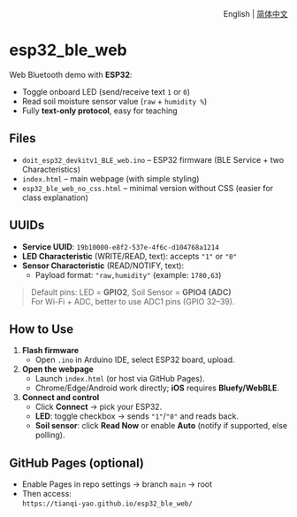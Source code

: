 <p align="right">
  English | <a href="./README.zh-CN.md">简体中文</a>
</p>

# esp32_ble_web

Web Bluetooth demo with **ESP32**:  
- Toggle onboard LED (send/receive text `1` or `0`)  
- Read soil moisture sensor value (`raw` + `humidity %`)  
- Fully **text-only protocol**, easy for teaching

## Files
- `doit_esp32_devkitv1_BLE_web.ino` – ESP32 firmware (BLE Service + two Characteristics)
- `index.html` – main webpage (with simple styling)
- `esp32_ble_web_no_css.html` – minimal version without CSS (easier for class explanation)

## UUIDs
- **Service UUID**: `19b10000-e8f2-537e-4f6c-d104768a1214`
- **LED Characteristic** (WRITE/READ, text): accepts `"1"` or `"0"`
- **Sensor Characteristic** (READ/NOTIFY, text):  
  - Payload format: `"raw,humidity"` (example: `1780,63`)

> Default pins: LED = **GPIO2**, Soil Sensor = **GPIO4 (ADC)**  
> For Wi-Fi + ADC, better to use ADC1 pins (GPIO 32–39).

## How to Use
1. **Flash firmware**  
   - Open `.ino` in Arduino IDE, select ESP32 board, upload.
2. **Open the webpage**  
   - Launch `index.html` (or host via GitHub Pages).  
   - Chrome/Edge/Android work directly; **iOS** requires **Bluefy/WebBLE**.
3. **Connect and control**  
   - Click **Connect** → pick your ESP32.  
   - **LED**: toggle checkbox → sends `"1"`/`"0"` and reads back.  
   - **Soil sensor**: click **Read Now** or enable **Auto** (notify if supported, else polling).

## GitHub Pages (optional)
- Enable Pages in repo settings → branch `main` → root  
- Then access:  
  `https://tianqi-yao.github.io/esp32_ble_web/`
